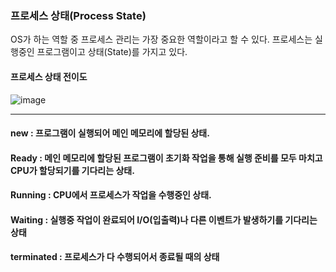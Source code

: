 ### 프로세스 상태(Process State)

OS가 하는 역할 중 프로세스 관리는 가장 중요한 역할이라고 할 수 있다.
프로세스는 실행중인 프로그램이고 상태(State)를 가지고 있다.


#### 프로세스 상태 전이도

![image](https://user-images.githubusercontent.com/43642411/104544350-de3d1800-566a-11eb-8704-aaf4e4c56b0a.png)

--- 
>
#### new : 프로그램이 실행되어 메인 메모리에 할당된 상태. </br>
#### Ready : 메인 메모리에 할당된 프로그램이 초기화 작업을 통해 실행 준비를 모두 마치고 CPU가 할당되기를 기다리는 상태. </br>
#### Running : CPU에서 프로세스가 작업을 수행중인 상태. </br>
#### Waiting : 실행중 작업이 완료되어 I/O(입출력)나 다른 이벤트가 발생하기를 기다리는 상태 </br>
#### terminated : 프로세스가 다 수행되어서 종료될 때의 상태
